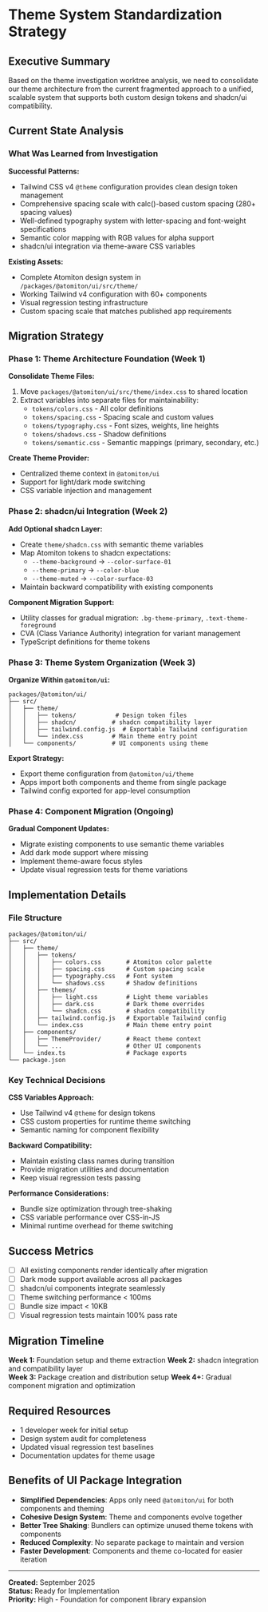 # Theme System Standardization Strategy

## Executive Summary

Based on the theme investigation worktree analysis, we need to consolidate our
theme architecture from the current fragmented approach to a unified, scalable
system that supports both custom design tokens and shadcn/ui compatibility.

## Current State Analysis

### What Was Learned from Investigation

**Successful Patterns:**

- Tailwind CSS v4 `@theme` configuration provides clean design token management
- Comprehensive spacing scale with calc()-based custom spacing (280+ spacing
  values)
- Well-defined typography system with letter-spacing and font-weight
  specifications
- Semantic color mapping with RGB values for alpha support
- shadcn/ui integration via theme-aware CSS variables

**Existing Assets:**

- Complete Atomiton design system in `/packages/@atomiton/ui/src/theme/`
- Working Tailwind v4 configuration with 60+ components
- Visual regression testing infrastructure
- Custom spacing scale that matches published app requirements

## Migration Strategy

### Phase 1: Theme Architecture Foundation (Week 1)

**Consolidate Theme Files:**

1. Move `packages/@atomiton/ui/src/theme/index.css` to shared location
2. Extract variables into separate files for maintainability:
   - `tokens/colors.css` - All color definitions
   - `tokens/spacing.css` - Spacing scale and custom values
   - `tokens/typography.css` - Font sizes, weights, line heights
   - `tokens/shadows.css` - Shadow definitions
   - `tokens/semantic.css` - Semantic mappings (primary, secondary, etc.)

**Create Theme Provider:**

- Centralized theme context in `@atomiton/ui`
- Support for light/dark mode switching
- CSS variable injection and management

### Phase 2: shadcn/ui Integration (Week 2)

**Add Optional shadcn Layer:**

- Create `theme/shadcn.css` with semantic theme variables
- Map Atomiton tokens to shadcn expectations:
  - `--theme-background` → `--color-surface-01`
  - `--theme-primary` → `--color-blue`
  - `--theme-muted` → `--color-surface-03`
- Maintain backward compatibility with existing components

**Component Migration Support:**

- Utility classes for gradual migration: `.bg-theme-primary`,
  `.text-theme-foreground`
- CVA (Class Variance Authority) integration for variant management
- TypeScript definitions for theme tokens

### Phase 3: Theme System Organization (Week 3)

**Organize Within `@atomiton/ui`:**

```
packages/@atomiton/ui/
├── src/
│   ├── theme/
│   │   ├── tokens/           # Design token files
│   │   ├── shadcn/          # shadcn compatibility layer
│   │   ├── tailwind.config.js  # Exportable Tailwind configuration
│   │   └── index.css        # Main theme entry point
│   └── components/          # UI components using theme
```

**Export Strategy:**

- Export theme configuration from `@atomiton/ui/theme`
- Apps import both components and theme from single package
- Tailwind config exported for app-level consumption

### Phase 4: Component Migration (Ongoing)

**Gradual Component Updates:**

- Migrate existing components to use semantic theme variables
- Add dark mode support where missing
- Implement theme-aware focus styles
- Update visual regression tests for theme variations

## Implementation Details

### File Structure

```
packages/@atomiton/ui/
├── src/
│   ├── theme/
│   │   ├── tokens/
│   │   │   ├── colors.css       # Atomiton color palette
│   │   │   ├── spacing.css      # Custom spacing scale
│   │   │   ├── typography.css   # Font system
│   │   │   └── shadows.css      # Shadow definitions
│   │   ├── themes/
│   │   │   ├── light.css        # Light theme variables
│   │   │   ├── dark.css         # Dark theme overrides
│   │   │   └── shadcn.css       # shadcn compatibility
│   │   ├── tailwind.config.js   # Exportable Tailwind config
│   │   └── index.css            # Main theme entry point
│   ├── components/
│   │   ├── ThemeProvider/       # React theme context
│   │   └── ...                  # Other UI components
│   └── index.ts                 # Package exports
└── package.json
```

### Key Technical Decisions

**CSS Variables Approach:**

- Use Tailwind v4 `@theme` for design tokens
- CSS custom properties for runtime theme switching
- Semantic naming for component flexibility

**Backward Compatibility:**

- Maintain existing class names during transition
- Provide migration utilities and documentation
- Keep visual regression tests passing

**Performance Considerations:**

- Bundle size optimization through tree-shaking
- CSS variable performance over CSS-in-JS
- Minimal runtime overhead for theme switching

## Success Metrics

- [ ] All existing components render identically after migration
- [ ] Dark mode support available across all packages
- [ ] shadcn/ui components integrate seamlessly
- [ ] Theme switching performance < 100ms
- [ ] Bundle size impact < 10KB
- [ ] Visual regression tests maintain 100% pass rate

## Migration Timeline

**Week 1:** Foundation setup and theme extraction **Week 2:** shadcn integration
and compatibility layer  
**Week 3:** Package creation and distribution setup **Week 4+:** Gradual
component migration and optimization

## Required Resources

- 1 developer week for initial setup
- Design system audit for completeness
- Updated visual regression test baselines
- Documentation updates for theme usage

## Benefits of UI Package Integration

- **Simplified Dependencies**: Apps only need `@atomiton/ui` for both components
  and theming
- **Cohesive Design System**: Theme and components evolve together
- **Better Tree Shaking**: Bundlers can optimize unused theme tokens with
  components
- **Reduced Complexity**: No separate package to maintain and version
- **Faster Development**: Components and theme co-located for easier iteration

---

**Created:** September 2025  
**Status:** Ready for Implementation  
**Priority:** High - Foundation for component library expansion
